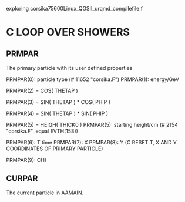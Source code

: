 exploring corsika75600Linux_QGSII_urqmd_compilefile.f


C  LOOP OVER SHOWERS
====================


PRMPAR
------
The primary particle with its user defined properties


PRMPAR(0): particle type
(# 11652 "corsika.F")
PRMPAR(1): energy/GeV

PRMPAR(2) = COS( THETAP )

PRMPAR(3) = SIN( THETAP ) * COS( PHIP )

PRMPAR(4) = SIN( THETAP ) * SIN( PHIP )

PRMPAR(5) = HEIGH( THICK0 )
PRMPAR(5): starting height/cm
(# 2154 "corsika.F", equal EVTH(158))

PRMPAR(6): T time
PRMPAR(7): X
PRMPAR(8): Y
(C  RESET T, X AND Y COORDINATES OF PRIMARY PARTICLE)

PRMPAR(9): CHI


CURPAR
------
The current particle in AAMAIN.

